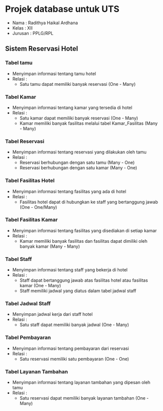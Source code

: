 # Projek database untuk UTS 
- Nama    : Radithya Haikal Ardhana
- Kelas   : XII 
- Jurusan : PPLG/RPL

## Sistem Reservasi Hotel

### Tabel tamu
- Menyimpan informasi tentang tamu hotel
- Relasi : 
    - Satu tamu dapat memiliki banyak reservasi (One - Many)

### Tabel Kamar
- Menyimpan informasi tentang kamar yang tersedia di hotel
- Relasi :
    - Satu kamar dapat memiliki banyak reservasi (One - Many)
    - Kamar memiliki banyak fasilitas melalui tabel Kamar_Fasilitas (Many - Many)

### Tabel Reservasi
- Menyimpan informasi tentang reservasi yang dilakukan oleh tamu
- Relasi :
    - Reservasi berhubungan dengan satu tamu (Many - One)
    - Reservasi berhubungan dengan satu kamar (Many - One)

### Tabel Fasilitas Hotel
- Menyimpan informasi tentang fasilitas yang ada di hotel
- Relasi :
    - Fasilitas hotel dapat di hubungkan ke staff yang bertanggung jawab (One - One/Many)

### Tabel Fasilitas Kamar
- Menyimpan informasi tentang fasilitas yang disediakan di setiap kamar
- Relasi :
    - Kamar memiliki banyak fasilitas dan fasilitas dapat dimiliki oleh banyak kamar (Many - Many)

### Tabel Staff
- Menyimpan informasi tentang staff yang bekerja di hotel
- Relasi :
    - Staff dapat bertanggung jawab atas fasilitas hotel atau fasilitas kamar (One - Many)
    - Staff memiliki jadwal yang diatus dalam tabel jadwal staff

### Tabel Jadwal Staff
- Menyimpan jadwal kerja dari staff hotel
- Relasi :
    - Satu staff dapat memiliki banyak jadwal (One - Many)

### Tabel Pembayaran
- Menyimpan informasi tentang pembayaran dari reservasi
- Relasi :
    - Satu reservasi memiliki satu pembayaran (One - One) 

### Tabel Layanan Tambahan
- Menyimpan informasi tentang layanan tambahan yang dipesan oleh tamu
- Relasi :
    - Satu reservasi dapat memiliki banyak layanan tambahan (One - Many)